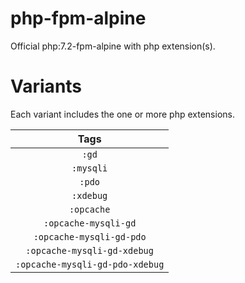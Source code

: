 # php-fpm-alpine

Official php:7.2-fpm-alpine with php extension(s).

# Variants

Each variant includes the one or more php extensions.

| Tags |
|:-------:| 
| `:gd` | 
| `:mysqli` | 
| `:pdo` | 
| `:xdebug` | 
| `:opcache` | 
| `:opcache-mysqli-gd` | 
| `:opcache-mysqli-gd-pdo` | 
| `:opcache-mysqli-gd-xdebug` | 
| `:opcache-mysqli-gd-pdo-xdebug` |